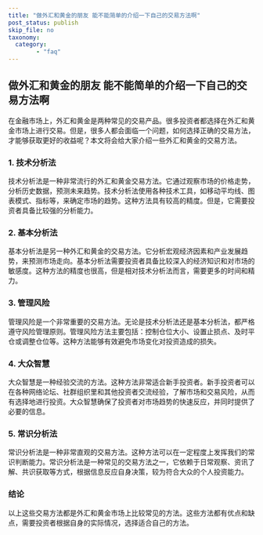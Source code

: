 ```yaml
---
title: "做外汇和黄金的朋友 能不能简单的介绍一下自己的交易方法啊"
post_status: publish
skip_file: no
taxonomy:
  category:
        - "faq"
---
```


## 做外汇和黄金的朋友 能不能简单的介绍一下自己的交易方法啊

在金融市场上，外汇和黄金是两种常见的交易产品。很多投资者都选择在外汇和黄金市场上进行交易。但是，很多人都会面临一个问题，如何选择正确的交易方法，才能够获取更好的收益呢？本文将会给大家介绍一些外汇和黄金的交易方法。

### 1. 技术分析法

技术分析法是一种非常流行的外汇和黄金交易方法。它通过观察市场的价格走势，分析历史数据，预测未来趋势。技术分析法使用各种技术工具，如移动平均线、图表模式、指标等，来确定市场的趋势。这种方法具有较高的精度。但是，它需要投资者具备比较强的分析能力。

### 2. 基本分析法

基本分析法是另一种外汇和黄金的交易方法。它分析宏观经济因素和产业发展趋势，来预测市场走向。基本分析法需要投资者具备比较深入的经济知识和对市场的敏感度。这种方法的精度也很高，但是相对技术分析法而言，需要更多的时间和精力。

### 3. 管理风险

管理风险是一个非常重要的交易方法。无论是技术分析法还是基本分析法，都严格遵守风险管理原则。管理风险方法主要包括：控制仓位大小、设置止损点、及时平仓或调整仓位等。这种方法能够有效避免市场变化对投资造成的损失。

### 4. 大众智慧

大众智慧是一种经验交流的方法。这种方法非常适合新手投资者。新手投资者可以在各种网络论坛、社群组织里和其他投资者交流经验，了解市场和交易风险，从而有选择地进行投资。大众智慧确保了投资者对市场趋势的快速反应，并同时提供了必要的信息。

### 5. 常识分析法

常识分析法是一种非常直观的交易方法。这种方法可以在一定程度上发挥我们的常识判断能力。常识分析法是一种常见的交易方法之一，它依赖于日常观察、资讯了解、共识获取等方式，根据信息反应自身决策，较为符合大众的个人投资能力。

### 结论

以上这些交易方法都是外汇和黄金市场上比较常见的方法。这些方法都有优点和缺点，需要投资者根据自身的实际情况，选择适合自己的方法。
